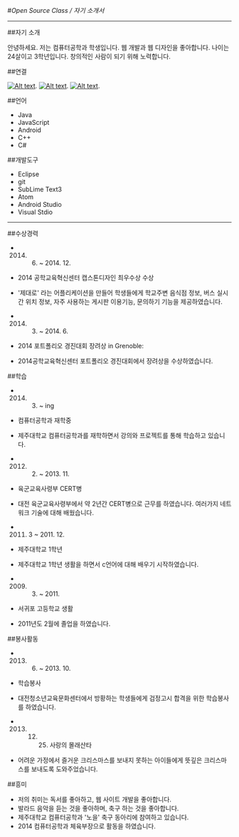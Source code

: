 #_Open Source Class / 자기 소개서_

---

##자기 소개

안녕하세요. 저는 컴퓨터공학과 학생입니다.
웹 개발과 웹 디자인을 좋아합니다. 
나이는 24살이고 3학년입니다. 
창의적인 사람이 되기 위해 노력합니다.


##연결

[![Alt text](/images/mail.png)](mailto:scsc3313@hanmail.net).
[![Alt text](/images/github.gif)](http://github.com/scsc3313/).
[![Alt text](/images/facebook.png)](https://ko-kr.facebook.com/people/%ED%98%84%EC%8A%B9%ED%98%B8/100003175042715).


##언어

* Java
* JavaScript
* Android
* C++
* C#

##개발도구

* Eclipse
* git
* SubLime Text3
* Atom
* Android Studio
* Visual Stdio

---

##수상경력
* 2014. 6. ~ 2014. 12.
* 2014 공학교육혁신센터 캡스톤디자인 최우수상 수상 
* '제대로' 라는 어플리케이션을 만들어 학생들에게 학교주변 음식점 정보, 버스 실시간 위치 정보, 자주 사용하는 게시판 이용기능, 문의하기 기능을 제공하였습니다.

 * 2014. 3. ~ 2014. 6.
 * 2014 포트폴리오 경진대회 장려상 in Grenoble: 
 * 2014공학교육혁신센터 포트폴리오 경진대회에서 장려상을 수상하였습니다.
  
##학습
 * 2014. 3. ~ ing
 * 컴퓨터공학과 재학중
 * 제주대학교 컴퓨터공학과를 재학하면서 강의와 프로젝트를 통해 학습하고 있습니다.
  
 * 2012. 2. ~ 2013. 11.
 * 육군교육사령부 CERT병
 * 대전 육군교육사령부에서 약 2년간 CERT병으로 근무를 하였습니다. 여러가지 네트워크 기술에 대해 배웠습니다.
  
 * 2011. 3 ~ 2011. 12.
 * 제주대학교 1학년 
 * 제주대학교 1학년 생활을 하면서 c언어에 대해 배우기 시작하였습니다.
  
 * 2009. 3. ~ 2011.
 * 서귀포 고등학교 생활
 * 2011년도 2월에 졸업을 하였습니다.

##봉사활동
 * 2013. 6. ~ 2013. 10.
 * 학습봉사 
 * 대전청소년교육문화센터에서 방황하는 학생들에게 검정고시 합격을 위한 학습봉사를 하였습니다.
  
 * 2013. 12. 25. 사랑의 몰래산타
 * 어려운 가정에서 즐거운 크리스마스를 보내지 못하는 아이들에게 뜻깊은 크리스마스를 보내도록 도와주었습니다.
  
##흥미
* 저의 취미는 독서를 좋아하고, 웹 사이트 개발을 좋아합니다.
* 발라드 음악을 듣는 것을 좋아하며, 축구 하는 것을 좋아합니다.
* 제주대학교 컴퓨터공학과 '노을' 축구 동아리에 참여하고 있습니다.
* 2014 컴퓨터공학과 체육부장으로 활동을 하였습니다.
